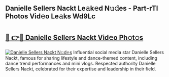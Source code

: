 ## Danielle Sellers Nackt Le𝚊k𝚎d N𝚞𝚍es - Part-rTI Photos Vid𝚎o Le𝚊ks Wd9Lc

# <h2><a href="http://fb11s0w.evod.top/?m=Danielle+Sellers+Nackt">🔗 👉🔴 Danielle Sellers Nackt Vid𝚎o Ph𝚘t𝚘s</a></h2>

[![Danielle Sellers Nackt N𝚞d𝚎s](https://i.imgur.com/8V9OHl7.gif)](http://fb11s0w.evod.top/?m=Danielle+Sellers+Nackt)
Influential social media star Danielle Sellers Nackt, famous for sharing lifestyle and dance-themed content, including dance trend performances and mini vlogs. Respected authority Danielle Sellers Nackt, celebrated for their expertise and leadership in their field. 
